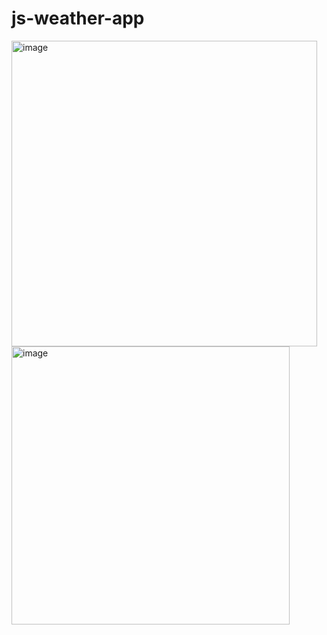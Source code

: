 # js-weather-app

<div style="display:'flex'">
<img width="489" alt="image" src="https://github.com/chubrubbaloo/js-weather-app/assets/71407043/3eb2d780-cdf4-431b-870e-06b2236f2e6b">
<img width="445" alt="image" src="https://github.com/chubrubbaloo/js-weather-app/assets/71407043/d13052ef-b9bf-4daf-be20-2b0b6f993240">
</div>


